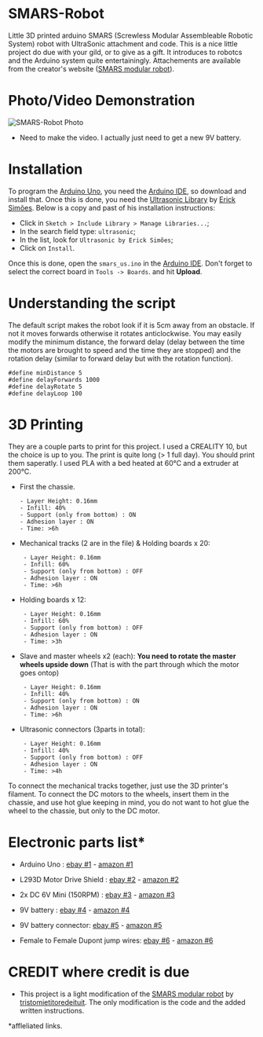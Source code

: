 # SMARS-Robot

Little 3D printed arduino SMARS (Screwless Modular Assembleable Robotic System) robot with UltraSonic attachment and code. This is a nice little project do due with your gild, or to give as a gift. It introduces to robotcs and the Arduino system quite entertainingly. Attachements are available from the creator's website ([SMARS modular robot]).

# Photo/Video Demonstration

![SMARS-Robot Photo](https://imgur.com/sVUaw9x "SMARS-Robot Photo")

  - Need to make the video. I actually just need to get a new 9V battery.

# Installation

To program the [Arduino Uno], you need the [Arduino IDE], so download and install that.
Once this is done, you need the [Ultrasonic Library] by [Erick Simões]. Below is a copy and past of his installation instructions:

  - Click in ```Sketch > Include Library > Manage Libraries...```;
  - In the search field type: ```ultrasonic```;
  - In the list, look for ```Ultrasonic by Erick Simões```;
  - Click on ```Install```.

Once this is done, open the `smars_us.ino` in the [Arduino IDE]. Don't forget to select the correct board in `Tools -> Boards`. and hit **Upload**.

# Understanding the script

The default script makes the robot look if it is 5cm away from an obstacle. If not it moves forwards otherwise it rotates anticlockwise.
You may easily modify the minimum distance, the forward delay (delay between the time the motors are brought to speed and the time they are stopped) and the rotation delay (similar to forward delay but with the rotation function).

```
#define minDistance 5
#define delayForwards 1000
#define delayRotate 5
#define delayLoop 100
```

# 3D Printing
They are a couple parts to print for this project. I used a CREALITY 10, but the choice is up to you. The print is quite long (> 1 full day). You should print them saperatly. I used PLA with a bed heated at 60°C and a extruder at 200°C.

 - First the chassie.
      ```
     - Layer Height: 0.16mm
     - Infill: 40%
     - Support (only from bottom) : ON
     - Adhesion layer : ON
     - Time: >6h
     ```
 - Mechanical tracks (2 are in the file) & Holding boards x 20:
    ```
     - Layer Height: 0.16mm
     - Infill: 60%
     - Support (only from bottom) : OFF
     - Adhesion layer : ON
     - Time: >6h
     ```
 - Holding boards x 12:
    ```
     - Layer Height: 0.16mm
     - Infill: 60%
     - Support (only from bottom) : OFF
     - Adhesion layer : ON
     - Time: >3h
     ```
 - Slave and master wheels x2 (each): **You need to rotate the master wheels upside down** (That is with the part through which the motor goes ontop)
    ```
     - Layer Height: 0.16mm
     - Infill: 40%
     - Support (only from bottom) : ON
     - Adhesion layer : ON
     - Time: >6h
     ```
 - Ultrasonic connectors (3parts in total):
    ```
     - Layer Height: 0.16mm
     - Infill: 40%
     - Support (only from bottom) : OFF
     - Adhesion layer : ON
     - Time: >4h
     ```

To connect the mechanical tracks together, just use the 3D printer's filament. To connect the DC motors to the wheels, insert them in the chassie, and use hot glue keeping in mind, you do not want to hot glue the wheel to the chassie, but only to the DC motor.


# Electronic parts list*

 - Arduino Uno  : [ebay #1] - [amazon #1]

  [ebay #1]: <https://rover.ebay.com/rover/1/709-53476-19255-0/1?icep_id=114&ipn=icep&toolid=20004&campid=5338595969&mpre=https%3A%2F%2Fwww.ebay.fr%2Fitm%2FCarte-ORIGINALE-UNO-R3-ARDUINO-support-UNO-R3-ARDU%2F282003193235%3Fhash%3Ditem41a8b33d93%3Ag%3AtbkAAOSw7KJXDjz9>
  [amazon #1]: <https://amzn.to/2O0OeWM>

  - L293D Motor Drive Shield : [ebay #2] - [amazon #2]

  [ebay #2]: <https://rover.ebay.com/rover/1/709-53476-19255-0/1?icep_id=114&ipn=icep&toolid=20004&campid=5338595969&mpre=https%3A%2F%2Fwww.ebay.fr%2Fitm%2FL293D-Motor-Drive-Shield-Expansion-Board-For-Arduino-Duemilanove-Mega2560-UNO%2F173406697875%3Fhash%3Ditem285fd83993%3Ag%3AXwkAAOSwIrVbRrUQ>
  [amazon #2]: <https://amzn.to/2LxfSZZ>

  - 2x DC 6V Mini (150RPM)  : [ebay #3] - [amazon #3]

  [ebay #3]: <https://rover.ebay.com/rover/1/709-53476-19255-0/1?icep_id=114&ipn=icep&toolid=20004&campid=5338595969&mpre=https%3A%2F%2Fwww.ebay.fr%2Fitm%2FDC-6V-Mini-Motoreducteur-VITESSE-Reduction-Moteur-electrique-50-100-150-200%2F273891903725%3Fhash%3Ditem3fc53ac8ed%3Am%3Am48Bv2ogDAaOwZUrjcSVr7A>
  [amazon #3]: <https://amzn.to/32EjH5a>

  - 9V battery : [ebay #4] - [amazon #4]

  [ebay #4]: <https://rover.ebay.com/rover/1/709-53476-19255-0/1?icep_id=114&ipn=icep&toolid=20004&campid=5338595969&mpre=https%3A%2F%2Fwww.ebay.fr%2Fitm%2FPile-9v-Energizer-6F22-6LR61-9-volts-alcaline-lot-de-2-piles-MN1604-Industrial%2F303120769224%3Fhash%3Ditem469367e0c8%3Ag%3AcTUAAOSwk1hcq5AG>
  [amazon #4]: <https://amzn.to/2NYCOTk>

  - 9V battery connector: [ebay #5] - [amazon #5]

  [ebay #5]: <https://rover.ebay.com/rover/1/709-53476-19255-0/1?icep_id=114&ipn=icep&toolid=20004&campid=5338595969&mpre=https%3A%2F%2Fwww.ebay.fr%2Fitm%2FConnecteur-piles-9-volts-9V-Battery-Snap-on-Connector-Clip-with-Wire-Holder%2F263047972777%3Fhash%3Ditem3d3ee187a9%3Am%3Amk3poFyLraDlZk5gRinjTdw>
  [amazon #5]: <https://amzn.to/2O1QYDu>

   - Female to Female Dupont jump wires: [ebay #6] - [amazon #6]

  [ebay #6]: <https://rover.ebay.com/rover/1/709-53476-19255-0/1?icep_id=114&ipn=icep&toolid=20004&campid=5338595969&mpre=https%3A%2F%2Fwww.ebay.fr%2Fitm%2F40pcs-Dupont-Jump-Wire-M-F-M-M-F-F-Jumper-Breadboard-Cable-Lead-For-Arduino-UK%2F113798126900%3Fhash%3Ditem1a7ee59d34%3Am%3AmVonVpMq_9-RRmE6R2KKnFQ>
  [amazon #6]: <https://amzn.to/2O2ySB4>



# CREDIT where credit is due

  - This project is a light modification of the [SMARS modular robot] by [tristomietitoredeituit]. The only modification is the code and the added written instructions.


   [tristomietitoredeituit]: <https://www.thingiverse.com/tristomietitoredeituit/about>

   [SMARS modular robot]: <https://www.thingiverse.com/thing:2662828/attribution_is_important>
   [Arduino Uno]: <https://store.arduino.cc/arduino-uno-rev3>
   [Arduino IDE]: <https://www.arduino.cc/en/Main/Software>
   [Ultrasonic Library]: <https://github.com/ErickSimoes/Ultrasonic>
   [Erick Simões]: <https://github.com/ErickSimoes>

*affleliated links.
